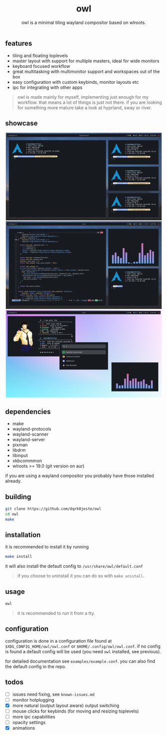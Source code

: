<div align="center">
<h1>owl</h1>
owl is a minimal tiling wayland compositor based on wlroots.
</div>

<br>

## features
- tiling and floating toplevels
- master layout with support for multiple masters, ideal for wide monitors
- keyboard focused workflow
- great multitasking with multimonitor support and workspaces out of the box
- easy configuration with custom keybinds, monitor layouts etc
- ipc for integrating with other apps

> owl is made mainly for myself, implementing just enough for my workflow. that means a lot of things is just not there. if you are looking for something more mature take a look at hyprland, sway or river. 

## showcase
<div align="center">

<img src="assets/showcase-1.png" alt="logo" width="500">
<img src="assets/showcase-2.png" alt="logo" width="500">
<img src="assets/showcase-3.png" alt="logo" width="500">

</div>

## dependencies
- make
- wayland-protocols
- wayland-scanner
- wayland-server
- pixman
- libdrm
- libinput
- xkbcommmon
- wlroots >= 19.0 (git version on aur)

if you are using a wayland compositor you probably have those installed already.

## building
```bash
git clone https://github.com/dqrk0jeste/owl
cd owl
make
```

## installation
it is recommended to install it by running
```bash
make install
```
it will also install the default config to `/usr/share/owl/default.conf`

> if you choose to uninstall it you can do so with `make unistall`.

## usage
```bash
owl
```

> it is recommended to run it from a tty.

## configuration
configuration is done in a configuration file found at `$XDG_CONFIG_HOME/owl/owl.conf` or `$HOME/.config/owl/owl.conf`. if no config is found a default config will be used (you need `owl` installed, see previous).

for detailed documentation see `examples/example.conf`. you can also find the default config in the repo.

## todos
- [ ] issues need fixing, see `known-issues.md`
- [ ] monitor hotplugging
- [x] more natural (output layout aware) output switching
- [ ] mouse clicks for keybinds (for moving and resizing toplevels)
- [ ] more ipc capabilities
- [ ] opacity settings
- [x] animations
